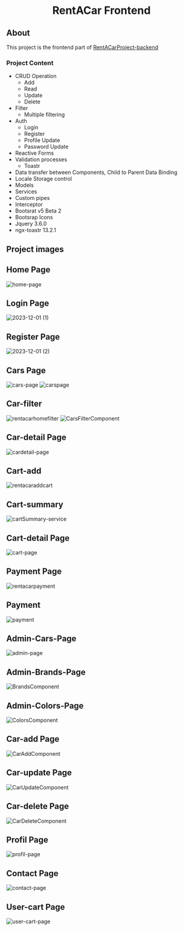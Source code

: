 <h1 align="center"> RentACar Frontend</h1>

## About

This project is the frontend part of <a href="https://github.com/birkankaraer/RentACar-Backend" target="_blank" rel="nofollow"> RentACarProject-backend</a> 

### Project Content
- CRUD Operation
  - Add
  - Read
  - Update
  - Delete
- Filter
  - Multiple filtering
- Auth
  - Login
  - Register
  - Profile Update
  - Password Update
- Reactive Forms
- Validation processes
  - Toastr
- Data transfer between Components, Child to Parent Data Binding
- Locale Storage control
- Models
- Services
- Custom pipes
- Interceptor
- Bootsrat v5 Beta 2
- Bootsrap Icons 
- Jquery 3.6.0
- ngx-toastr 13.2.1

## Project images
## Home Page
![home-page](https://github.com/birkankaraer/RentACar-Frontend/assets/139279313/8198bba2-e6b9-41d6-9f75-9597c6d93365)
## Login Page
![2023-12-01 (1)](https://github.com/birkankaraer/RentACar-Frontend/assets/139279313/7b0d5758-6d37-4098-9a02-552d5594eec3)
## Register Page
![2023-12-01 (2)](https://github.com/birkankaraer/RentACar-Frontend/assets/139279313/b1e7bdd9-17db-4b96-a801-41ec29ae0a25)
## Cars Page
![cars-page](https://github.com/birkankaraer/RentACar-Frontend/assets/139279313/2ef62a61-1b1e-4b9e-982f-ccca0cade18c)
![carspage](https://github.com/birkankaraer/RentACar-Frontend/assets/139279313/a93cbaa9-9a34-40fb-a5ed-655c90b39d99)
## Car-filter
![rentacarhomefilter](https://github.com/birkankaraer/RentACar-Frontend/assets/139279313/ca18dfa3-15e8-4c4c-a3b5-330c1913a805)
![CarsFilterComponent](https://github.com/birkankaraer/RentACar-Frontend/assets/139279313/c3324f4f-65df-479e-b625-8cdd90196a84)
## Car-detail Page
![cardetail-page](https://github.com/birkankaraer/RentACar-Frontend/assets/139279313/2d7b58fb-3ddb-436d-9978-f651ce74e900)
## Cart-add
![rentacaraddcart](https://github.com/birkankaraer/RentACar-Frontend/assets/139279313/60252b05-c9a5-41d1-a0f4-37eeb63ff1c5)
## Cart-summary
![cartSummary-service](https://github.com/birkankaraer/RentACar-Frontend/assets/139279313/f9e55cd9-5893-4374-9aca-11cf4ba3c31b)
## Cart-detail Page
![cart-page](https://github.com/birkankaraer/RentACar-Frontend/assets/139279313/ac27dbed-542c-48a2-b6be-741e162aa3d7)
## Payment Page
![rentacarpayment](https://github.com/birkankaraer/RentACar-Frontend/assets/139279313/72cb7caa-afc3-493c-85ae-9e9185f1bf78)
## Payment
![payment](https://github.com/birkankaraer/RentACar-Frontend/assets/139279313/fb8637a2-05ba-4090-a239-4afaa0256949)
## Admin-Cars-Page
![admin-page](https://github.com/birkankaraer/RentACar-Frontend/assets/139279313/b4bbc40b-ba40-4646-83e6-2da8fe28ddba)
## Admin-Brands-Page
![BrandsComponent](https://github.com/birkankaraer/RentACar-Frontend/assets/139279313/a1a90626-35c9-415c-8ec6-2a7c6bb5710a)
## Admin-Colors-Page
![ColorsComponent](https://github.com/birkankaraer/RentACar-Frontend/assets/139279313/f635ce6e-6caf-4124-baad-3fa95f0e129a)
## Car-add Page
![CarAddComponent](https://github.com/birkankaraer/RentACar-Frontend/assets/139279313/ed9e7f88-354d-4438-b3d1-0ae656d2304d)
## Car-update Page
![CarUpdateComponent](https://github.com/birkankaraer/RentACar-Frontend/assets/139279313/6ac85424-a06e-4f68-b0e2-c1675a66d6b5)
## Car-delete Page
![CarDeleteComponent](https://github.com/birkankaraer/RentACar-Frontend/assets/139279313/ba4ec35c-76b0-41e9-9fc1-2dba4967bd0d)
## Profil Page
![profil-page](https://github.com/birkankaraer/RentACar-Frontend/assets/139279313/24910329-6c61-4965-9b84-9ee36ee2ec82)
## Contact Page
![contact-page](https://github.com/birkankaraer/RentACar-Frontend/assets/139279313/55ecd010-7cfd-4f59-848e-f115e4a6f3c3)
## User-cart Page
![user-cart-page](https://github.com/birkankaraer/RentACar-Frontend/assets/139279313/9cdb5d8e-3748-4954-a816-e6f99a524841)





